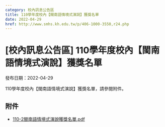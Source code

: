 ```yaml
---
category: 校內訊息公告區
title: 110學年度校內【閩南語情境式演說】獲獎名單
date: 2022-04-29
href: http://www.smhs.kh.edu.tw/p/406-1000-3550,r24.php
---
```


# [校內訊息公告區] 110學年度校內【閩南語情境式演說】獲獎名單

發布日期：2022-04-29

110學年度校內【閩南語情境式演說】獲獎名單，請參閱附件。

## 附件

- [110-2閩南語情境式演說獲獎名單.pdf](https://www.smhs.kh.edu.tw/var/file/0/1000/attach/58/pta_3324_3482356_19335.pdf)
